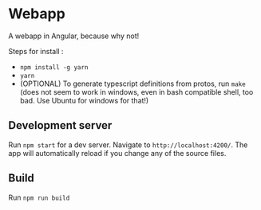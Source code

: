 # Webapp

A webapp in Angular, because why not!

Steps for install :

- `npm install -g yarn`
- `yarn`
- (OPTIONAL) To generate typescript definitions from protos, run `make` (does not seem to work in windows, even in bash compatible shell, too bad. Use Ubuntu for windows for that!)

## Development server

Run `npm start` for a dev server. Navigate to `http://localhost:4200/`. The app will automatically reload if you change any of the source files.

## Build

Run `npm run build`

